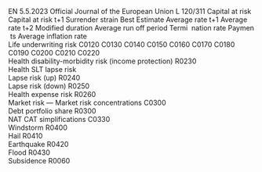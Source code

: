 EN  5.5.2023 Official Journal of the European Union L 120/311
 Capital at risk  Capital at risk 
t+1  Surrender 
strain  Best Estimate  Average rate t+1  Average 
rate t+2  Modified 
duration  Average 
run off 
period  Termi ­
nation 
rate  Paymen ­
ts Average 
inflation 
rate  
Life underwriting risk  C0120  C0130  C0140  C0150  C0160  C0170  C0180  C0190  C0200  C0210  C0220  
Health disability-morbidity 
risk (income protection)  R0230  
Health SLT lapse risk  
Lapse risk (up)  R0240  
Lapse risk (down)  R0250  
Health expense risk  R0260  
Market risk — Market risk concentrations  C0300  
Debt portfolio share  R0300  
NAT CAT simplifications  C0330  
Windstorm  R0400  
Hail  R0410  
Earthquake  R0420  
Flood  R0430  
Subsidence  R0060